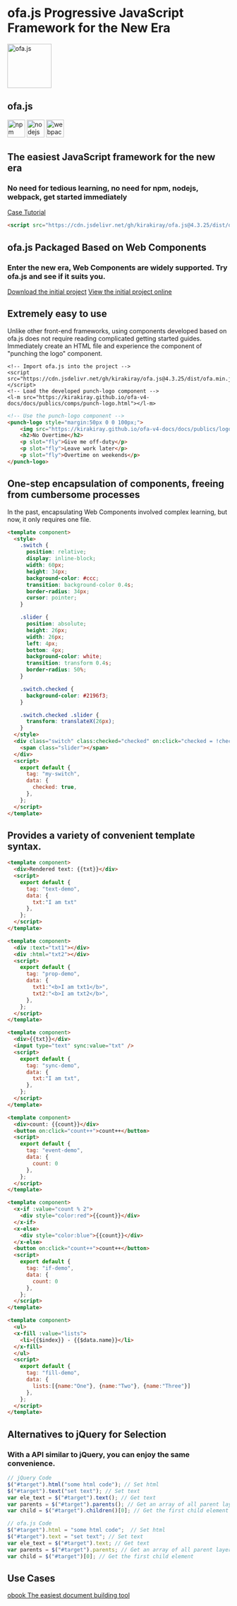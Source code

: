 # ofa.js Progressive JavaScript Framework for the New Era

<simp-block>

<punch-logo>
    <img src="../publics/logo.svg" width="100" logo alt="ofa.js" />
    <h2>ofa.js</h2>
    <img src="../publics/npm-logo.png" slot="fly" height="40" alt="npm" />
    <img src="../publics/nodejs-logo.png" slot="fly" height="40" alt="nodejs" />
    <img src="../publics/webpack-logo.png" slot="fly" height="40" alt="webpack" />
</punch-logo>

## The easiest JavaScript framework for the new era

### No need for tedious learning, no need for npm, nodejs, webpack, get started immediately

[Case Tutorial](./cases/index.md)

```html
<script src="https://cdn.jsdelivr.net/gh/kirakiray/ofa.js@4.3.25/dist/ofa.min.js"></script>
```

</simp-block>

<simp-block>

## ofa.js Packaged Based on Web Components

### Enter the new era, Web Components are widely supported. Try ofa.js and see if it suits you.

<support-platforms></support-platforms>

<a href="../publics/download/ofajs-start.zip" target="_blank">Download the initial project</a>
<a href="../publics/download/ofajs-start/index.html" target="_blank">View the initial project online</a>

</simp-block>

<simp-block>

## Extremely easy to use

Unlike other front-end frameworks, using components developed based on ofa.js does not require reading complicated getting started guides. Immediately create an HTML file and experience the component of "punching the logo" component.

<html-viewer style="width:100%;">

```
<!-- Import ofa.js into the project -->
<script src="https://cdn.jsdelivr.net/gh/kirakiray/ofa.js@4.3.25/dist/ofa.min.js"></script>
<!-- Load the developed punch-logo component -->
<l-m src="https://kirakiray.github.io/ofa-v4-docs/docs/publics/comps/punch-logo.html"></l-m>
```

```html
<!-- Use the punch-logo component -->
<punch-logo style="margin:50px 0 0 100px;">
    <img src="https://kirakiray.github.io/ofa-v4-docs/docs/publics/logo.svg" logo height="90" />
    <h2>No Overtime</h2>
    <p slot="fly">Give me off-duty</p>
    <p slot="fly">Leave work later</p>
    <p slot="fly">Overtime on weekends</p>
</punch-logo>
```

</html-viewer>

</simp-block>

<simp-block>

## One-step encapsulation of components, freeing from cumbersome processes

In the past, encapsulating Web Components involved complex learning, but now, it only requires one file.

<comp-viewer comp-name="my-switch" max-height="500" style="width:100%;">

```html
<template component>
  <style>
    .switch {
      position: relative;
      display: inline-block;
      width: 60px;
      height: 34px;
      background-color: #ccc;
      transition: background-color 0.4s;
      border-radius: 34px;
      cursor: pointer;
    }

    .slider {
      position: absolute;
      height: 26px;
      width: 26px;
      left: 4px;
      bottom: 4px;
      background-color: white;
      transition: transform 0.4s;
      border-radius: 50%;
    }

    .switch.checked {
      background-color: #2196f3;
    }

    .switch.checked .slider {
      transform: translateX(26px);
    }
  </style>
  <div class="switch" class:checked="checked" on:click="checked = !checked">
    <span class="slider"></span>
  </div>
  <script>
    export default {
      tag: "my-switch",
      data: {
        checked: true,
      },
    };
  </script>
</template>
```

</comp-viewer>

</simp-block>


<simp-block>

## Provides a variety of convenient template syntax.

<case-switch>

<comp-viewer switch-name="Render Text" comp-name="text-demo" max-height="500" style="width:100%;">

```html
<template component>
  <div>Rendered text: {{txt}}</div>
  <script>
    export default {
      tag: "text-demo",
      data: {
        txt:"I am txt"
      },
    };
  </script>
</template>
```

</comp-viewer>

<comp-viewer switch-name="Set Properties" comp-name="prop-demo" max-height="500" style="width:100%;">

```html
<template component>
  <div :text="txt1"></div>
  <div :html="txt2"></div>
  <script>
    export default {
      tag: "prop-demo",
      data: {
        txt1:"<b>I am txt1</b>",
        txt2:"<b>I am txt2</b>",
      },
    };
  </script>
</template>
```

</comp-viewer>


<comp-viewer switch-name="Sync Data" comp-name="sync-demo" max-height="500" style="width:100%;">

```html
<template component>
  <div>{{txt}}</div>
  <input type="text" sync:value="txt" />
  <script>
    export default {
      tag: "sync-demo",
      data: {
        txt:"I am txt",
      },
    };
  </script>
</template>
```

</comp-viewer>

<comp-viewer switch-name="Bind Event" comp-name="event-demo" max-height="500" style="width:100%;">

```html
<template component>
  <div>count: {{count}}</div>
  <button on:click="count++">count++</button>
  <script>
    export default {
      tag: "event-demo",
      data: {
        count: 0
      },
    };
  </script>
</template>
```

</comp-viewer>

<comp-viewer switch-name="Use If" comp-name="if-demo" max-height="500" style="width:100%;">

```html
<template component>
  <x-if :value="count % 2">
    <div style="color:red">{{count}}</div>
  </x-if>
  <x-else>
    <div style="color:blue">{{count}}</div>
  </x-else>
  <button on:click="count++">count++</button>
  <script>
    export default {
      tag: "if-demo",
      data: {
        count: 0
      },
    };
  </script>
</template>
```

</comp-viewer>


<comp-viewer switch-name="Use Fill" comp-name="fill-demo" max-height="500" style="width:100%;">

```html
<template component>
  <ul>
  <x-fill :value="lists">
    <li>{{$index}} - {{$data.name}}</li>
  </x-fill>
  </ul>
  <script>
    export default {
      tag: "fill-demo",
      data: {
        lists:[{name:"One"}, {name:"Two"}, {name:"Three"}]
      },
    };
  </script>
</template>
```

</comp-viewer>

</case-switch>

</simp-block>

<simp-block>

## Alternatives to jQuery for Selection

### With a API similar to jQuery, you can enjoy the same convenience.

<split-code>

```javascript
// jQuery Code
$("#target").html("some html code"); // Set html
$("#target").text("set text"); // Set text
var ele_text = $("#target").text(); // Get text
var parents = $("#target").parents(); // Get an array of all parent layers
var child = $("#target").children()[0]; // Get the first child element
```

```javascript
// ofa.js Code
$("#target").html = "some html code";  // Set html
$("#target").text = "set text"; // Set text
var ele_text = $("#target").text; // Get text
var parents = $("#target").parents; // Get an array of all parent layers
var child = $("#target")[0]; // Get the first child element
```

</split-code>

</simp-block>

<simp-block>

## Use Cases

<a href="https://obook.ofajs.com/">obook The easiest document building tool</a>

</simp-block>

<l-m src="https://cdn.jsdelivr.net/npm/obook@2.1.26/blocks/simp-block.html"></l-m>
<l-m src="../publics/comps/punch-logo.html"></l-m>
<l-m src="../publics/comps/support-platforms.html"></l-m>
<l-m src="../publics/comps/case-switch.html"></l-m>
<l-m src="../publics/comps/split-code.html"></l-m>

